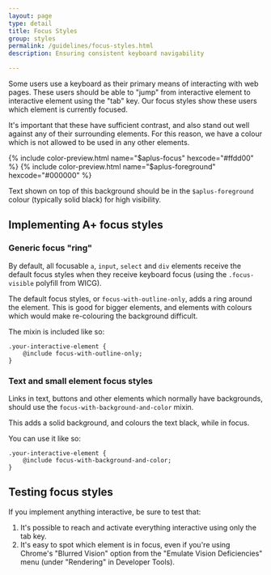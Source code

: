 ```yaml
---
layout: page
type: detail
title: Focus Styles 
group: styles
permalink: /guidelines/focus-styles.html
description: Ensuring consistent keyboard navigability

---
```


Some users use a keyboard as their primary means of interacting with web pages. These users should be able to "jump" from interactive element to interactive element using the "tab" key. Our focus styles show these users which element is currently focused.

It's important that these have sufficient contrast, and also stand out well against any of their surrounding elements. For this reason, we have a colour which is not allowed to be used in any other elements.

{% include color-preview.html name="$aplus-focus" hexcode="#ffdd00" %}
{% include color-preview.html name="$aplus-foreground" hexcode="#000000" %}

Text shown on top of this background should be in the `$aplus-foreground` colour (typically solid black) for high visibility. 

## Implementing A+ focus styles
### Generic focus "ring"

By default, all focusable `a`, `input`, `select` and `div` elements receive the default focus styles when they receive keyboard focus (using the `.focus-visible` polyfill from WICG). 

The default focus styles, or `focus-with-outline-only`, adds a ring around the element. This is good for bigger elements, and elements with colours which would make re-colouring the background difficult.

The mixin is included like so:

```
.your-interactive-element {
	@include focus-with-outline-only;
}
```

### Text and small element focus styles

Links in text, buttons and other elements which normally have backgrounds, should use the `focus-with-background-and-color` mixin. 

This adds a solid background, and colours the text black, while in focus. 

You can use it like so:

```
.your-interactive-element {
	@include focus-with-background-and-color;
}
```

## Testing focus styles

If you implement anything interactive, be sure to test that:

1. It's possible to reach and activate everything interactive using only the tab key.
2. It's easy to spot which element is in focus, even if you're using Chrome's "Blurred Vision" option from the "Emulate Vision Deficiencies" menu (under "Rendering" in Developer Tools).


